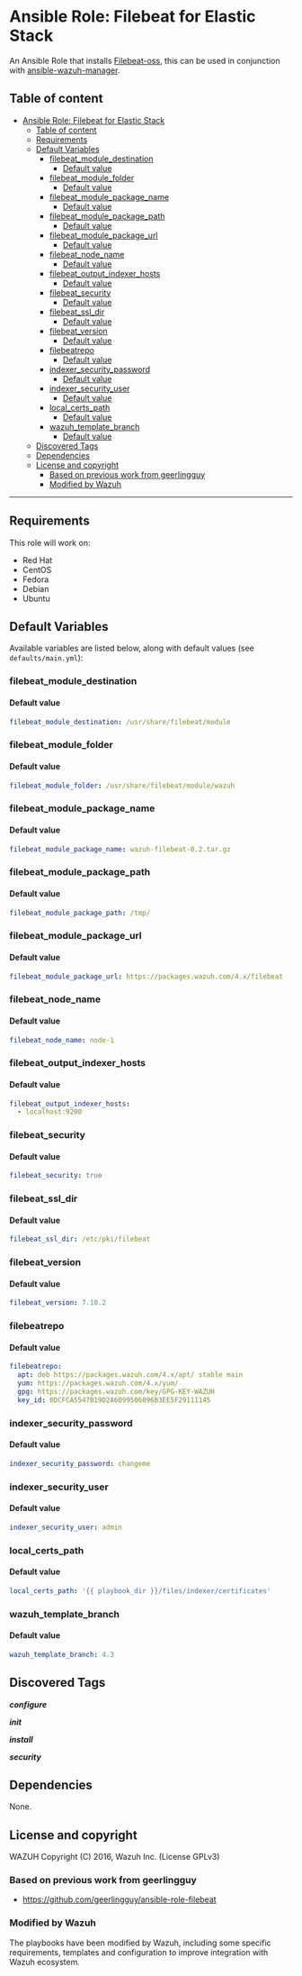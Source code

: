# Ansible Role: Filebeat for Elastic Stack

An Ansible Role that installs [Filebeat-oss](https://www.elastic.co/products/beats/filebeat), this can be used in conjunction with [ansible-wazuh-manager](https://github.com/wazuh/wazuh-ansible/ansible-wazuh-server).

## Table of content

- [Ansible Role: Filebeat for Elastic Stack](#ansible-role-filebeat-for-elastic-stack)
  - [Table of content](#table-of-content)
  - [Requirements](#requirements)
  - [Default Variables](#default-variables)
    - [filebeat\_module\_destination](#filebeat_module_destination)
      - [Default value](#default-value)
    - [filebeat\_module\_folder](#filebeat_module_folder)
      - [Default value](#default-value-1)
    - [filebeat\_module\_package\_name](#filebeat_module_package_name)
      - [Default value](#default-value-2)
    - [filebeat\_module\_package\_path](#filebeat_module_package_path)
      - [Default value](#default-value-3)
    - [filebeat\_module\_package\_url](#filebeat_module_package_url)
      - [Default value](#default-value-4)
    - [filebeat\_node\_name](#filebeat_node_name)
      - [Default value](#default-value-5)
    - [filebeat\_output\_indexer\_hosts](#filebeat_output_indexer_hosts)
      - [Default value](#default-value-6)
    - [filebeat\_security](#filebeat_security)
      - [Default value](#default-value-7)
    - [filebeat\_ssl\_dir](#filebeat_ssl_dir)
      - [Default value](#default-value-8)
    - [filebeat\_version](#filebeat_version)
      - [Default value](#default-value-9)
    - [filebeatrepo](#filebeatrepo)
      - [Default value](#default-value-10)
    - [indexer\_security\_password](#indexer_security_password)
      - [Default value](#default-value-11)
    - [indexer\_security\_user](#indexer_security_user)
      - [Default value](#default-value-12)
    - [local\_certs\_path](#local_certs_path)
      - [Default value](#default-value-13)
    - [wazuh\_template\_branch](#wazuh_template_branch)
      - [Default value](#default-value-14)
  - [Discovered Tags](#discovered-tags)
  - [Dependencies](#dependencies)
  - [License and copyright](#license-and-copyright)
    - [Based on previous work from geerlingguy](#based-on-previous-work-from-geerlingguy)
    - [Modified by Wazuh](#modified-by-wazuh)

---

Requirements
------------

This role will work on:
 * Red Hat
 * CentOS
 * Fedora
 * Debian
 * Ubuntu

## Default Variables

Available variables are listed below, along with default values (see `defaults/main.yml`):

### filebeat_module_destination

#### Default value

```YAML
filebeat_module_destination: /usr/share/filebeat/module
```

### filebeat_module_folder

#### Default value

```YAML
filebeat_module_folder: /usr/share/filebeat/module/wazuh
```

### filebeat_module_package_name

#### Default value

```YAML
filebeat_module_package_name: wazuh-filebeat-0.2.tar.gz
```

### filebeat_module_package_path

#### Default value

```YAML
filebeat_module_package_path: /tmp/
```

### filebeat_module_package_url

#### Default value

```YAML
filebeat_module_package_url: https://packages.wazuh.com/4.x/filebeat
```

### filebeat_node_name

#### Default value

```YAML
filebeat_node_name: node-1
```

### filebeat_output_indexer_hosts

#### Default value

```YAML
filebeat_output_indexer_hosts:
  - localhost:9200
```

### filebeat_security

#### Default value

```YAML
filebeat_security: true
```

### filebeat_ssl_dir

#### Default value

```YAML
filebeat_ssl_dir: /etc/pki/filebeat
```

### filebeat_version

#### Default value

```YAML
filebeat_version: 7.10.2
```

### filebeatrepo

#### Default value

```YAML
filebeatrepo:
  apt: deb https://packages.wazuh.com/4.x/apt/ stable main
  yum: https://packages.wazuh.com/4.x/yum/
  gpg: https://packages.wazuh.com/key/GPG-KEY-WAZUH
  key_id: 0DCFCA5547B19D2A6099506096B3EE5F29111145
```

### indexer_security_password

#### Default value

```YAML
indexer_security_password: changeme
```

### indexer_security_user

#### Default value

```YAML
indexer_security_user: admin
```

### local_certs_path

#### Default value

```YAML
local_certs_path: '{{ playbook_dir }}/files/indexer/certificates'
```

### wazuh_template_branch

#### Default value

```YAML
wazuh_template_branch: 4.3
```

## Discovered Tags

**_configure_**

**_init_**

**_install_**

**_security_**


## Dependencies

None.

## License and copyright

WAZUH Copyright (C) 2016, Wazuh Inc. (License GPLv3)

### Based on previous work from geerlingguy

 - https://github.com/geerlingguy/ansible-role-filebeat

### Modified by Wazuh

The playbooks have been modified by Wazuh, including some specific requirements, templates and configuration to improve integration with Wazuh ecosystem.
